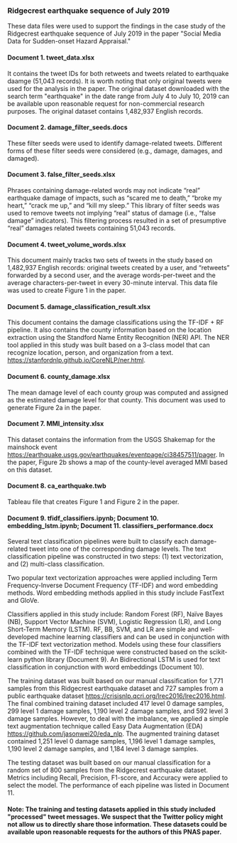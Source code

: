 ### Ridgecrest earthquake sequence of July 2019

These data files were used to support the findings in the case study of the Ridgecrest earthquake sequence of July 2019 in the paper "Social Media Data for Sudden-onset Hazard Appraisal."

#### Document 1. tweet_data.xlsx
It contains the tweet IDs for both retweets and tweets related to earthquake daamge (51,043 records). It is worth noting that only original tweets were used for the analysis in the paper. The original dataset downloaded with the search term "earthquake" in the date range from July 4 to July 10, 2019 can be available upon reasonable request for non-commercial research purposes. The original dataset contains 1,482,937 English records. 

#### Document 2. damage_filter_seeds.docs
These filter seeds were used to identify damage-related tweets. Different forms of these filter seeds were considered (e.g., damage, damages, and damaged). 

#### Document 3. false_filter_seeds.xlsx
Phrases containing damage-related words may not indicate “real” earthquake damage of impacts, such as “scared me to death,” “broke my heart,” “crack me up,” and “kill my sleep.” This library of filter seeds was used to remove tweets not implying “real” status of damage (i.e., “false damage” indicators). This filtering process resulted in a set of presumptive “real” damages related tweets containing 51,043 records.

#### Document 4. tweet_volume_words.xlsx
This document mainly tracks two sets of tweets in the study based on 1,482,937 English records: original tweets created by a user, and “retweets” forwarded by a second user, and the average words-per-tweet and the average characters-per-tweet in every 30-minute interval. This data file was used to create Figure 1 in the paper. 

#### Document 5. damage_classification_result.xlsx
This document contains the damage classifications using the TF-IDF + RF pipeline. It also contains the county information based on the location extraction using the Standford Name Entity Recognition (NER) API. The NER tool applied in this study was built based on a 3-class model that can recognize location, person, and organization from a text. https://stanfordnlp.github.io/CoreNLP/ner.html.

#### Document 6. county_damage.xlsx
The mean damage level of each county group was computed and assigned as the estimated damage level for that county. This document was used to generate Figure 2a in the paper. 

#### Document 7. MMI_intensity.xlsx
This dataset contains the information from the USGS Shakemap for the mainshock event https://earthquake.usgs.gov/earthquakes/eventpage/ci38457511/pager. In the paper, Figure 2b shows a map of the county-level averaged MMI based on this dataset. 

#### Document 8. ca_earthquake.twb
Tableau file that creates Figure 1 and Figure 2 in the paper.  

#### Document 9. tfidf_classifiers.ipynb; Document 10. embedding_lstm.ipynb; Document 11. classifiers_performance.docx
Several text classification pipelines were built to classify each damage-related tweet into one of the corresponding damage levels. The text classification pipeline was constructed in two steps: (1) text vectorization, and (2) multi-class classification. 

Two popular text vectorization approaches were applied including Term Frequency-Inverse Document Frequency (TF-IDF) and word embedding methods. Word embedding methods applied in this study include FastText and GloVe. 

Classifiers applied in this study include: Random Forest (RF), Naïve Bayes (NB), Support Vector Machine (SVM), Logistic Regression (LR), and Long Short-Term Memory (LSTM). RF, BB, SVM, and LR are simple and well-developed machine learning classifiers and can be used in conjunction with the TF-IDF text vectorization method. Models using these four classifiers combined with the TF-IDF technique were constructed based on the scikit-learn python library (Document 9). An Bidirectional LSTM is used for text classification in conjunction with word embeddings (Document 10). 

The training dataset was built based on our manual classification for 1,771 samples from this Ridgecrest earthquake dataset and 727 samples from a public earthquake dataset https://crisisnlp.qcri.org/lrec2016/lrec2016.html. The final combined training dataset included 417 level 0 damage samples, 299 level 1 damage samples, 1,190 level 2 damage samples, and 592 level 3 damage samples. However, to deal with the imbalance, we applied a simple text augmentation technique called Easy Data Augmentation (EDA) https://github.com/jasonwei20/eda_nlp. The augmented training dataset contained 1,251 level 0 damage samples, 1,196 level 1 damage samples, 1,190 level 2 damage samples, and 1,184 level 3 damage samples. 

The testing dataset was built based on our manual classification for a random set of 800 samples from the Ridgecrest earthquake dataset. Metrics including Recall, Precision, F1-score, and Accuracy were applied to select the model. The performance of each pipeline was listed in Document 11. 

#### Note: The training and testing datasets applied in this study included "processed" tweet messages. We suspect that the Twitter policy might not allow us to directly share those information. These datasets could be available upon reasonable requests for the authors of this PNAS paper.
